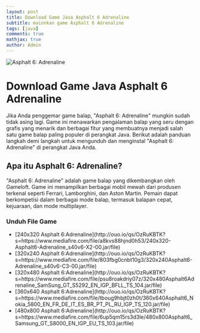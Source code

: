 ```yaml
---
layout: post
title: Download Game Java Asphalt 6 Adrenaline
subtitle: mainnkan game Asphalt 6 Adrenaline
tags: [java]
comments: true
mathjax: true
author: Admin
---
```


![Asphalt 6: Adrenaline](https://blogger.googleusercontent.com/img/b/R29vZ2xl/AVvXsEhsSy56ZvF202ZcC47DRofAkMYT0H7paPW_T7L4-TMC_s4TAA0lgu9lCXPJJP4YIVvxWFctcskbnbSp9pmZ9yhnp7eVD7nItQ0elwDNjIe88Waj7xyACX47dH61wu1fkhTkmTgYkuSSVDXjpFrlEYBsjpYj_oJiraprPFbi33hHisK1k1ajJQPh-mRL8O8u/s400/Asphalt_6_cover_art.jpg)

<H1>Download Game Java Asphalt 6 Adrenaline</H1>
Jika Anda penggemar game balap, "Asphalt 6: Adrenaline" mungkin sudah tidak asing lagi. Game ini menawarkan pengalaman balap yang seru dengan grafis yang menarik dan berbagai fitur yang membuatnya menjadi salah satu game balap paling populer di perangkat Java. Berikut adalah panduan langkah demi langkah untuk mengunduh dan menginstal "Asphalt 6: Adrenaline" di perangkat Java Anda.

<H2>Apa itu Asphalt 6: Adrenaline?</H2>
"Asphalt 6: Adrenaline" adalah game balap yang dikembangkan oleh Gameloft. Game ini menampilkan berbagai mobil mewah dari produsen terkenal seperti Ferrari, Lamborghini, dan Aston Martin. Pemain dapat berkompetisi dalam berbagai mode balap, termasuk balapan cepat, kejuaraan, dan mode multiplayer.

<H3>Unduh File Game</H3>
<ul>
 <li>[240x320 Asphalt 6:Adrenaline](http://ouo.io/qs/OzRuKBTK?s=https://www.mediafire.com/file/a8kvs88hjnd0h53/240x320-Asphalt6-Adrenaline_s40v6-X2-00.jar/file)</li>
 <li>[320x240 Asphalt 6:Adrenaline](http://ouo.io/qs/OzRuKBTK?s=https://www.mediafire.com/file/803fbg0cnbt10g3/320x240Asphalt6-Adrenaline_s40v6-C3-00.jar/file)</li>
 <li>[320x480 Asphalt 6:Adrenaline](http://ouo.io/qs/OzRuKBTK?s=https://www.mediafire.com/file/psu8roakdriy07z/320x480Asphalt6Adrenaline_SamSung_GT_S5292_EN_IGP_BFLL_TS_104.jar/file)</li>
 <li>[360x640 Asphalt 6:Adrenaline](http://ouo.io/qs/OzRuKBTK?s=https://www.mediafire.com/file/tboug9hbjt0zh0t/360x640Asphalt6_Nokia_5800_EN_FR_DE_IT_ES_BR_PT_PL_RU_IGP_TS_120.jar/file)</li>
 <li>[480x800 Asphalt 6:Adrenaline](http://ouo.io/qs/OzRuKBTK?s=https://www.mediafire.com/file/6up5qm15rs3d3le/480x800Asphalt6_Samsung_GT_S8000_EN_IGP_EU_TS_103.jar/file)</li>
 </ul>
